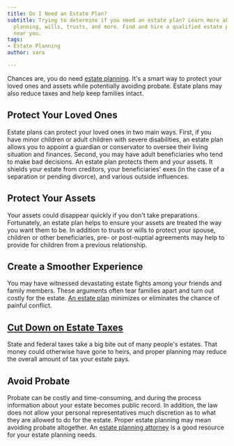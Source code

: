 ```yaml
---
title: Do I Need an Estate Plan?
subtitle: Trying to determine if you need an estate plan? Learn more about estate
  planning, wills, trusts, and more. Find and hire a qualified estate planning attorney
  near you.
tags:
- Estate Planning
author: sara

---
```

Chances are, you do need [estate planning](/docs/what-is-estate-planning/). It's a smart way to protect your loved ones and assets while potentially avoiding probate. Estate plans may also reduce taxes and help keep families intact.

## Protect Your Loved Ones

Estate plans can protect your loved ones in two main ways. First, if you have minor children or adult children with severe disabilities, an estate plan allows you to appoint a guardian or conservator to oversee their living situation and finances. Second, you may have adult beneficiaries who tend to make bad decisions. An estate plan protects them and your assets. It shields your estate from creditors, your beneficiaries' exes (in the case of a separation or pending divorce), and various outside influences.

## Protect Your Assets

Your assets could disappear quickly if you don't take preparations. Fortunately, an estate plan helps to ensure your assets are treated the way you want them to be. In addition to trusts or wills to protect your spouse, children or other beneficiaries, pre- or post-nuptial agreements may help to provide for children from a previous relationship.

## Create a Smoother Experience

You may have witnessed devastating estate fights among your friends and family members. These arguments often tear families apart and turn out costly for the estate. [An estate plan](/docs/what-is-included-in-an-estate-plan/) minimizes or eliminates the chance of painful conflict.

## [Cut Down on Estate Taxes](/docs/how-do-i-decrease-estate-inheritance-taxes/)

State and federal taxes take a big bite out of many people's estates. That money could otherwise have gone to heirs, and proper planning may reduce the overall amount of tax your estate pays.

## Avoid Probate

Probate can be costly and time-consuming, and during the process information about your estate becomes public record. In addition, the law does not allow your personal representatives much discretion as to what they are allowed to do for the estate. Proper estate planning may mean avoiding probate altogether.
An [estate planning attorney](/estate-planning-attorneys/) is a good resource for your estate planning needs.